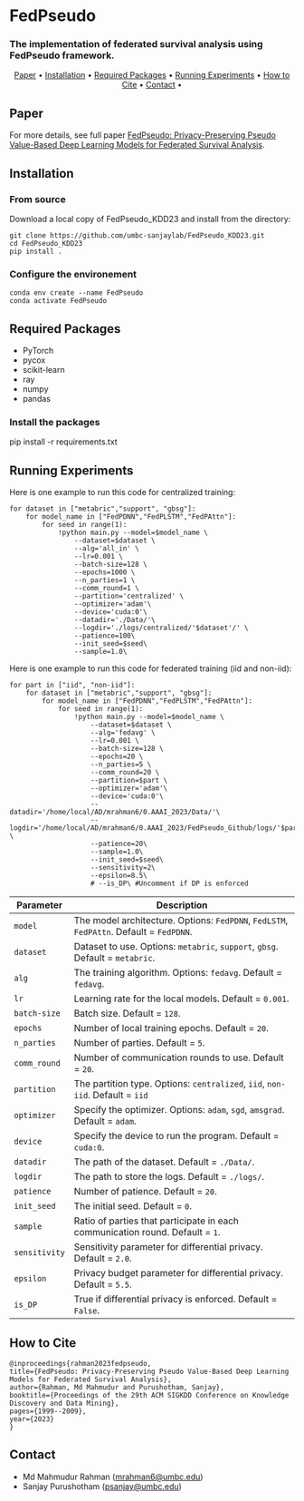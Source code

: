 # FedPseudo
### The implementation of federated survival analysis using FedPseudo framework.

<p align="center">
    <a href="#Paper">Paper</a> •
    <a href="#installation">Installation</a> •    
    <a href="#required-packages">Required Packages</a> •
    <a href="#running-experiments">Running Experiments</a> • 
    <a href="#how-to-cite">How to Cite</a> •    
    <a href="#Contact">Contact</a> •
</p>


## Paper
For more details, see full paper [FedPseudo: Privacy-Preserving Pseudo Value-Based Deep Learning Models for Federated Survival Analysis](https://dl.acm.org/doi/10.1145/3580305.3599348).

## Installation
### From source
Download a local copy of FedPseudo_KDD23 and install from the directory:

	git clone https://github.com/umbc-sanjaylab/FedPseudo_KDD23.git
	cd FedPseudo_KDD23
	pip install .

### Configure the environement

	conda env create --name FedPseudo
	conda activate FedPseudo

## Required Packages
* PyTorch
* pycox
* scikit-learn
* ray
* numpy
* pandas

### Install the packages
pip install -r requirements.txt


## Running Experiments
Here is one example to run this code for centralized training:
```
for dataset in ["metabric","support", "gbsg"]: 
    for model_name in ["FedPDNN","FedPLSTM","FedPAttn"]:
        for seed in range(1):
            !python main.py --model=$model_name \
                --dataset=$dataset \
                --alg='all_in' \
                --lr=0.001 \
                --batch-size=128 \
                --epochs=1000 \
                --n_parties=1 \
                --comm_round=1 \
                --partition='centralized' \
                --optimizer='adam'\
                --device='cuda:0'\
                --datadir='./Data/'\
                --logdir='./logs/centralized/'$dataset'/' \
                --patience=100\
                --init_seed=$seed\
                --sample=1.0\
```

Here is one example to run this code for federated training (iid and non-iid):

```
for part in ["iid", "non-iid"]:
    for dataset in ["metabric","support", "gbsg"]: 
        for model_name in ["FedPDNN","FedPLSTM","FedPAttn"]:
            for seed in range(1):
                !python main.py --model=$model_name \
                    --dataset=$dataset \
                    --alg='fedavg' \
                    --lr=0.001 \
                    --batch-size=128 \
                    --epochs=20 \
                    --n_parties=5 \
                    --comm_round=20 \
                    --partition=$part \
                    --optimizer='adam'\
                    --device='cuda:0'\
                    --datadir='/home/local/AD/mrahman6/0.AAAI_2023/Data/'\
                    --logdir='/home/local/AD/mrahman6/0.AAAI_2023/FedPseudo_Github/logs/'$part'/'$dataset'/' \
                    --patience=20\
                    --sample=1.0\
                    --init_seed=$seed\
                    --sensitivity=2\
                    --epsilon=8.5\
                    # --is_DP\ #Uncomment if DP is enforced

```

| Parameter                      | Description                                 |
| ----------------------------- | ---------------------------------------- |
| `model` | The model architecture. Options: `FedPDNN`, `FedLSTM`, `FedPAttn`. Default = `FedPDNN`. |
| `dataset`      | Dataset to use. Options: `metabric`, `support`, `gbsg`. Default = `metabric`. |
| `alg` | The training algorithm. Options: `fedavg`. Default = `fedavg`. |
| `lr` | Learning rate for the local models. Default = `0.001`. |
| `batch-size` | Batch size. Default = `128`. |
| `epochs` | Number of local training epochs. Default = `20`. |
| `n_parties` | Number of parties. Default = `5`. |
| `comm_round`    | Number of communication rounds to use. Default = `20`. |
| `partition`    | The partition type. Options: `centralized`, `iid`, `non-iid`. Default = `iid` |
| `optimizer` | Specify the optimizer. Options: `adam`, `sgd`, `amsgrad`. Default = `adam`. |
| `device` | Specify the device to run the program. Default = `cuda:0`. |
| `datadir` | The path of the dataset. Default = `./Data/`. |
| `logdir` | The path to store the logs. Default = `./logs/`. |
| `patience` | Number of patience. Default = `20`. |
| `init_seed` | The initial seed. Default = `0`. |
| `sample` | Ratio of parties that participate in each communication round. Default = `1`. |
| `sensitivity` | Sensitivity parameter for differential privacy. Default = `2.0`. |
| `epsilon` | Privacy budget parameter for differential privacy. Default = `5.5`. |
| `is_DP` | True if differential privacy is enforced. Default = `False`. |



## How to Cite

	@inproceedings{rahman2023fedpseudo,
    title={FedPseudo: Privacy-Preserving Pseudo Value-Based Deep Learning Models for Federated Survival Analysis},
    author={Rahman, Md Mahmudur and Purushotham, Sanjay},
    booktitle={Proceedings of the 29th ACM SIGKDD Conference on Knowledge Discovery and Data Mining},
    pages={1999--2009},
    year={2023}
    }
  
## Contact
* Md Mahmudur Rahman (mrahman6@umbc.edu)
* Sanjay Purushotham (psanjay@umbc.edu)
